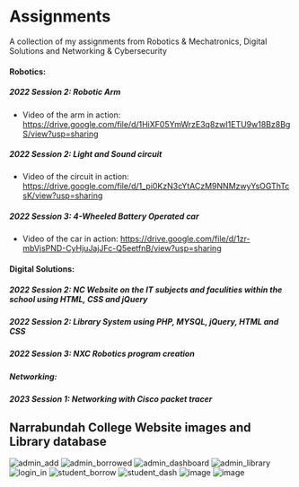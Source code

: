 # Assignments
A collection of my assignments from Robotics & Mechatronics, Digital Solutions and Networking & Cybersecurity


#### Robotics:

##### 2022 Session 2: Robotic Arm
- Video of the arm in action: https://drive.google.com/file/d/1HiXF05YmWrzE3q8zwI1ETU9w18Bz8BgS/view?usp=sharing
##### 2022 Session 2: Light and Sound circuit
- Video of the circuit in action: https://drive.google.com/file/d/1_pi0KzN3cYtACzM9NNMzwyYsOGThTcsK/view?usp=sharing
##### 2022 Session 3: 4-Wheeled Battery Operated car 
- Video of the car in action: https://drive.google.com/file/d/1zr-mbVjsPND-CyHjuJajJFc-Q5eetfnB/view?usp=sharing

#### Digital Solutions:

##### 2022 Session 2: NC Website on the IT subjects and faculities within the school using HTML, CSS and jQuery
##### 2022 Session 2: Library System using PHP, MYSQL, jQuery, HTML and CSS
##### 2022 Session 3: NXC Robotics program creation  

##### Networking:

##### 2023 Session 1: Networking with Cisco packet tracer



## Narrabundah College Website images and Library database

![admin_add](https://user-images.githubusercontent.com/109852885/206121817-fee72aa1-f7c7-4c3f-8192-90d00c671790.png)
![admin_borrowed](https://user-images.githubusercontent.com/109852885/206121827-2676902d-9074-45b5-9f7a-167450b77017.png)
![admin_dashboard](https://user-images.githubusercontent.com/109852885/206121831-89ac731e-1f66-4031-abe4-8d300de24197.png)
![admin_library](https://user-images.githubusercontent.com/109852885/206121832-aba2e9f6-ae71-43b0-97a5-8b671686ae21.png)
![login_in](https://user-images.githubusercontent.com/109852885/206121837-2cc23c7c-e12c-4593-8c40-78bbe068b662.png)
![student_borrow](https://user-images.githubusercontent.com/109852885/206121840-41f196bb-4dfc-4539-93e2-aa5dcb3237a6.png)
![student_dash](https://user-images.githubusercontent.com/109852885/206121849-704a509c-106c-4b80-9674-d4fe82b3528d.png)
![image](https://user-images.githubusercontent.com/109852885/206123033-678f0c1e-5404-46a8-91b3-e0060a006ee0.png)
![image](https://user-images.githubusercontent.com/109852885/206123172-8f28f347-024c-4b3e-8de5-bbc31ec03efb.png)

